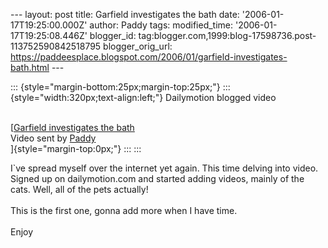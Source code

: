 \-\-- layout: post title: Garfield investigates the bath date:
\'2006-01-17T19:25:00.000Z\' author: Paddy tags: modified\_time:
\'2006-01-17T19:25:08.446Z\' blogger\_id:
tag:blogger.com,1999:blog-17598736.post-113752590842518795
blogger\_orig\_url:
https://paddeesplace.blogspot.com/2006/01/garfield-investigates-bath.html
\-\--

::: {style="margin-bottom:25px;margin-top:25px;"}
::: {style="width:320px;text-align:left;"}
Dailymotion blogged video

\
[[Garfield investigates the
bath](https://www.dailymotion.com/video/28191)\
Video sent by [Paddy](https://www.dailymotion.com/Paddy)\
]{style="margin-top:0px;"}
:::
:::

I\`ve spread myself over the internet yet again. This time delving into
video. Signed up on dailymotion.com and started adding videos, mainly of
the cats. Well, all of the pets actually!\
\
This is the first one, gonna add more when I have time.\
\
Enjoy
